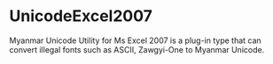 # UnicodeExcel2007
Myanmar Unicode Utility for Ms Excel 2007 is a plug-in type that can convert illegal fonts such as ASCII, Zawgyi-One to Myanmar Unicode.
